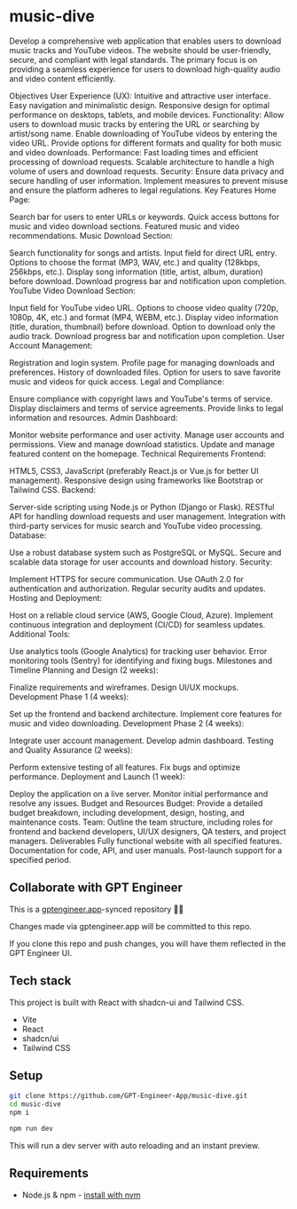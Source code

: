 # music-dive


Develop a comprehensive web application that enables users to download music tracks and YouTube videos. The website should be user-friendly, secure, and compliant with legal standards. The primary focus is on providing a seamless experience for users to download high-quality audio and video content efficiently.

Objectives
User Experience (UX):
Intuitive and attractive user interface.
Easy navigation and minimalistic design.
Responsive design for optimal performance on desktops, tablets, and mobile devices.
Functionality:
Allow users to download music tracks by entering the URL or searching by artist/song name.
Enable downloading of YouTube videos by entering the video URL.
Provide options for different formats and quality for both music and video downloads.
Performance:
Fast loading times and efficient processing of download requests.
Scalable architecture to handle a high volume of users and download requests.
Security:
Ensure data privacy and secure handling of user information.
Implement measures to prevent misuse and ensure the platform adheres to legal regulations.
Key Features
Home Page:

Search bar for users to enter URLs or keywords.
Quick access buttons for music and video download sections.
Featured music and video recommendations.
Music Download Section:

Search functionality for songs and artists.
Input field for direct URL entry.
Options to choose the format (MP3, WAV, etc.) and quality (128kbps, 256kbps, etc.).
Display song information (title, artist, album, duration) before download.
Download progress bar and notification upon completion.
YouTube Video Download Section:

Input field for YouTube video URL.
Options to choose video quality (720p, 1080p, 4K, etc.) and format (MP4, WEBM, etc.).
Display video information (title, duration, thumbnail) before download.
Option to download only the audio track.
Download progress bar and notification upon completion.
User Account Management:

Registration and login system.
Profile page for managing downloads and preferences.
History of downloaded files.
Option for users to save favorite music and videos for quick access.
Legal and Compliance:

Ensure compliance with copyright laws and YouTube's terms of service.
Display disclaimers and terms of service agreements.
Provide links to legal information and resources.
Admin Dashboard:

Monitor website performance and user activity.
Manage user accounts and permissions.
View and manage download statistics.
Update and manage featured content on the homepage.
Technical Requirements
Frontend:

HTML5, CSS3, JavaScript (preferably React.js or Vue.js for better UI management).
Responsive design using frameworks like Bootstrap or Tailwind CSS.
Backend:

Server-side scripting using Node.js or Python (Django or Flask).
RESTful API for handling download requests and user management.
Integration with third-party services for music search and YouTube video processing.
Database:

Use a robust database system such as PostgreSQL or MySQL.
Secure and scalable data storage for user accounts and download history.
Security:

Implement HTTPS for secure communication.
Use OAuth 2.0 for authentication and authorization.
Regular security audits and updates.
Hosting and Deployment:

Host on a reliable cloud service (AWS, Google Cloud, Azure).
Implement continuous integration and deployment (CI/CD) for seamless updates.
Additional Tools:

Use analytics tools (Google Analytics) for tracking user behavior.
Error monitoring tools (Sentry) for identifying and fixing bugs.
Milestones and Timeline
Planning and Design (2 weeks):

Finalize requirements and wireframes.
Design UI/UX mockups.
Development Phase 1 (4 weeks):

Set up the frontend and backend architecture.
Implement core features for music and video downloading.
Development Phase 2 (4 weeks):

Integrate user account management.
Develop admin dashboard.
Testing and Quality Assurance (2 weeks):

Perform extensive testing of all features.
Fix bugs and optimize performance.
Deployment and Launch (1 week):

Deploy the application on a live server.
Monitor initial performance and resolve any issues.
Budget and Resources
Budget: Provide a detailed budget breakdown, including development, design, hosting, and maintenance costs.
Team: Outline the team structure, including roles for frontend and backend developers, UI/UX designers, QA testers, and project managers.
Deliverables
Fully functional website with all specified features.
Documentation for code, API, and user manuals.
Post-launch support for a specified period.

## Collaborate with GPT Engineer

This is a [gptengineer.app](https://gptengineer.app)-synced repository 🌟🤖

Changes made via gptengineer.app will be committed to this repo.

If you clone this repo and push changes, you will have them reflected in the GPT Engineer UI.

## Tech stack

This project is built with React with shadcn-ui and Tailwind CSS.

- Vite
- React
- shadcn/ui
- Tailwind CSS

## Setup

```sh
git clone https://github.com/GPT-Engineer-App/music-dive.git
cd music-dive
npm i
```

```sh
npm run dev
```

This will run a dev server with auto reloading and an instant preview.

## Requirements

- Node.js & npm - [install with nvm](https://github.com/nvm-sh/nvm#installing-and-updating)
